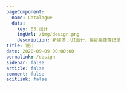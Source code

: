 ```yaml
---
pageComponent: 
  name: Catalogue
  data: 
    key: 03.设计
    imgUrl: /img/design.png
    description: 新媒体、UI设计、摄影摄像等记录
title: 设计
date: 2020-09-09 00:00:00
permalink: /design
sidebar: false
article: false
comment: false
editLink: false
---
```


